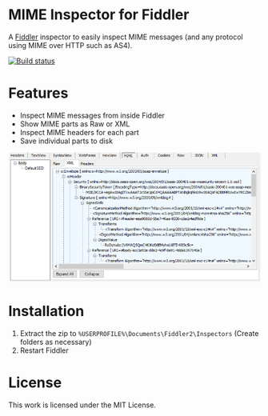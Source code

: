 # MIME Inspector for Fiddler
A [Fiddler](http://www.telerik.com/fiddler) inspector to easily inspect MIME messages (and any protocol using MIME over HTTP such as AS4). 

[![Build status](https://ci.appveyor.com/api/projects/status/akbgh9yscevv1vdr?svg=true)](https://ci.appveyor.com/project/samneirinck/mimeinspector)

# Features
- Inspect MIME messages from inside Fiddler
- Show MIME parts as Raw or XML
- Inspect MIME headers for each part
- Save individual parts to disk

![Screenshot](img/screenshot.png "A request view")

# Installation
1. Extract the zip to `%USERPROFILE%\Documents\Fiddler2\Inspectors` (Create folders as necessary)
2. Restart Fiddler

# License
This work is licensed under the MIT License.